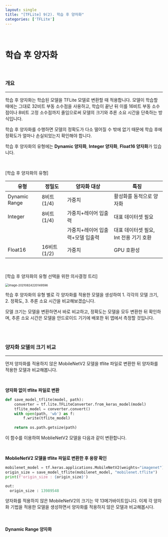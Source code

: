 ```yaml
---
layout: single
title: "[TFLite] 9(2). 학습 후 양자화"
categories: ['TFLite']
---
```


<br>

# 학습 후 양자화

<br>

### 개요

---

학습 후 양자화는 학습된 모델을 TFLite 모델로 변환할 때 적용합니다. 모델이 학습할 때에는 그대로 32비트 부동 소수점을 사용하고, 학습이 끝난 뒤 이를 16비트 부동 소수점이나 8비트 고정 소수점까지 줄임으로써 모델의 크기와 추론 소요 시간을 단축하는 방식입니다. 

학습 후 양자화를 수행하면 모델의 정확도가 다소 떨어질 수 밖에 없기 때문에 학습 후에 정확도가 얼마나 손실되었는지 확인해야 합니다. 

학습 후 양자화의 유형에는 **Dynamic 양자화**, **Integer 양자화**, **Float16 양자화**가 있습니다. 

<br>

[학습 후 양자화의 유형]

| 유형          | 정밀도      | 양자화 대상                      | 특징                                   |
| ------------- | ----------- | -------------------------------- | -------------------------------------- |
| Dynamic Range | 8비트(1/4)  | 가중치                           | 활성화를 동적으로 양자화               |
| Integer       | 8비트(1/4)  | 가중치+레이어 입출력             | 대표 데이터셋 필요                     |
|               |             | 가중치+레이어 입출력+모델 입출력 | 대표 데이터셋 필요, Int 전용 기기 호환 |
| Float16       | 16비트(1/2) | 가중치                           | GPU 호환성                             |

<br>

[학습 후 양자화의 유형 선택을 위한 의사결정 트리]

<img src="C:\Users\wjsdu\AppData\Roaming\Typora\typora-user-images\image-20210824220149596.png" alt="image-20210824220149596" style="zoom: 67%;" />

<br>

학습 후 양자화의 유형 별로 각 양자화를 적용한 모델을 생성하여 1. 각각의 모델 크기, 2. 정확도, 3. 추론 소요 시간을 비교해보겠습니다. 

모델 크기는 모델을 변환하면서 바로 비교하고, 정확도는 모델을 모두 변환한 뒤 확인하며, 추론 소요 시간은 모델을 안드로이드 기기에 배포한 뒤 앱에서 측정할 것입니다. 

<br>

<br>

### 양자화 모델의 크기 비교

---

먼저 양자화를 적용하지 않은 MobileNetV2 모델을 tflite 파일로 변환한 뒤 양자화를 적용한 모델과 비교해봅니다. 

<br>

**양자화 없이 tflite 파일로 변환**

```python
def save_model_tflite(model, path):
    converter = tf.lite.TFLiteConverter.from_keras_model(model)
    tflite_model = converter.convert()
    with open(path, 'wb') as f:
        f.write(tflite_model)
        
    return os.path.getsize(path)
```

이 함수를 이용하여 MoblieNetV2 모델을 다음과 같이 변환합니다. 

<br>

**MoblieNetV2 모델을 tflite 파일로 변환한 후 용량 확인**

```python
mobilenet_model = tf.keras.applications.MobileNetV2(weights="imagenet")
origin_size = save_model_tflite(mobilenet_model, "mobilenet.tflite")
print(f'origin_size : {origin_size}')

out:
  origin_size : 13989548
```

양자화를 적용하지 않은 MobileNetV2의 크기는 약 13메가바이트입니다. 이제 각 양자화 기법을 적용한 모델을 생성하면서 양자화를 적용하지 않은 모델과 비교해봅시다. 

<br>

#### Dynamic Range 양자화

